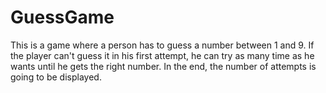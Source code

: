 # GuessGame

This is a game where a person has to guess a number between 1 and 9. If the player can't guess it in his first attempt, he can try as many time as he wants until he gets the right number. In the end, the number of attempts is going to be displayed.
